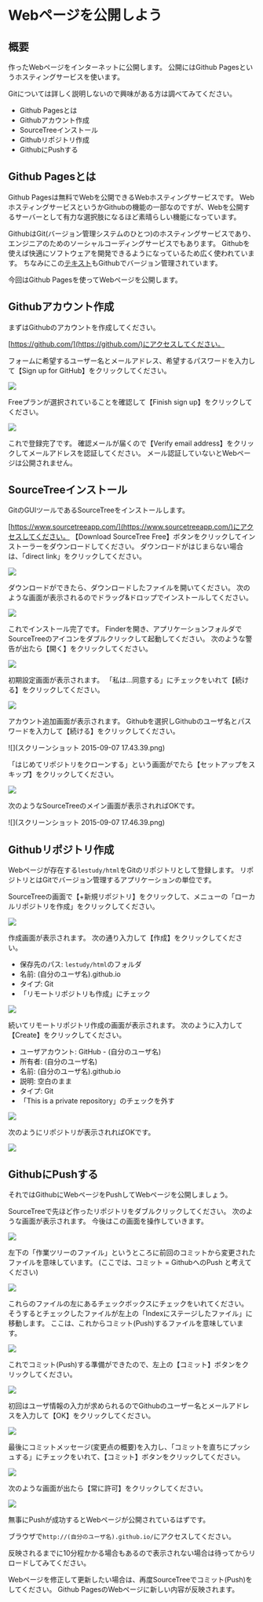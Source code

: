 Webページを公開しよう
=====================

## 概要
作ったWebページをインターネットに公開します。
公開にはGithub Pagesというホスティングサービスを使います。

Gitについては詳しく説明しないので興味がある方は調べてみてください。

* Github Pagesとは
* Githubアカウント作成
* SourceTreeインストール
* Githubリポジトリ作成
* GithubにPushする

## Github Pagesとは
Github Pagesは無料でWebを公開できるWebホスティングサービスです。
WebホスティングサービスというかGithubの機能の一部なのですが、Webを公開するサーバーとして有力な選択肢になるほど素晴らしい機能になっています。

GithubはGit(バージョン管理システムのひとつ)のホスティングサービスであり、エンジニアのためのソーシャルコーディングサービスでもあります。
Githubを使えば快適にソフトウェアを開発できるようになっているため広く使われています。
ちなみにこの[テキスト](https://github.com/nownabe/webapp_tutorial)もGithubでバージョン管理されています。

今回はGithub Pagesを使ってWebページを公開します。

## Githubアカウント作成
まずはGithubのアカウントを作成してください。

[https://github.com/](https://github.com/)にアクセスしてください。

フォームに希望するユーザー名とメールアドレス、希望するパスワードを入力して【Sign up for GitHub】をクリックしてください。

![](スクリーンショット_2015-09-07_15_34_11.png)

Freeプランが選択されていることを確認して【Finish sign up】をクリックしてください。

![](スクリーンショット_2015-09-07_15_37_35.png)

これで登録完了です。
確認メールが届くので【Verify email address】をクリックしてメールアドレスを認証してください。
メール認証していないとWebページは公開されません。

## SourceTreeインストール
GitのGUIツールであるSourceTreeをインストールします。

[https://www.sourcetreeapp.com/](https://www.sourcetreeapp.com/)にアクセスしてください。
【Download SourceTree Free】ボタンをクリックしてインストーラーをダウンロードしてください。
ダウンロードがはじまらない場合は、「direct link」をクリックしてください。

![](スクリーンショット_2015-09-07_15_51_06.png)

ダウンロードができたら、ダウンロードしたファイルを開いてください。
次のような画面が表示されるのでドラッグ&ドロップでインストールしてください。

![](スクリーンショット_2015-09-07_15_55_32.png)

これでインストール完了です。
Finderを開き、アプリケーションフォルダでSourceTreeのアイコンをダブルクリックして起動してください。
次のような警告が出たら【開く】をクリックしてください。

![](スクリーンショット_2015-09-07_17_43_20.png)

初期設定画面が表示されます。
「私は...同意する」にチェックをいれて【続ける】をクリックしてください。

![](スクリーンショット_2015-09-07_17_43_32.png)

アカウント追加画面が表示されます。
Githubを選択しGithubのユーザ名とパスワードを入力して【続ける】をクリックしてください。

![](スクリーンショット 2015-09-07 17.43.39.png)

「はじめてリポジトリをクローンする」という画面がでたら【セットアップをスキップ】をクリックしてください。

![](スクリーンショット_2015-09-07_17_45_28.png)

次のようなSourceTreeのメイン画面が表示されればOKです。

![](スクリーンショット 2015-09-07 17.46.39.png)

## Githubリポジトリ作成
Webページが存在する`lestudy/html`をGitのリポジトリとして登録します。
リポジトリとはGitでバージョン管理するアプリケーションの単位です。

SourceTreeの画面で【+新規リポジトリ】をクリックして、メニューの「ローカルリポジトリを作成」をクリックしてください。

![](スクリーンショット_2015-09-07_17_46_51.png)

作成画面が表示されます。
次の通り入力して【作成】をクリックしてください。

* 保存先のパス: `lestudy/html`のフォルダ
* 名前: (自分のユーザ名).github.io
* タイプ: Git
* 「リモートリポジトリも作成」にチェック

![](スクリーンショット_2015-09-07_17_46_23.png)

続いてリモートリポジトリ作成の画面が表示されます。
次のように入力して【Create】をクリックしてください。

* ユーザアカウント: GitHub - (自分のユーザ名)
* 所有者: (自分のユーザ名)
* 名前: (自分のユーザ名).github.io
* 説明: 空白のまま
* タイプ: Git
* 「This is a private repository」のチェックを外す

![](スクリーンショット_2015-09-07_17_48_38.png)

次のようにリポジトリが表示されればOKです。

![](スクリーンショット_2015-09-07_17_56_06.png)

## GithubにPushする
それではGithubにWebページをPushしてWebページを公開しましょう。

SourceTreeで先ほど作ったリポジトリをダブルクリックしてください。
次のような画面が表示されます。
今後はこの画面を操作していきます。

![](スクリーンショット_2015-09-07_17_56_32.png)

左下の「作業ツリーのファイル」というところに前回のコミットから変更されたファイルを意味しています。
(ここでは、コミット = GithubへのPush と考えてください)

![](スクリーンショット_2015-09-07_17_56_32あ.png)

これらのファイルの左にあるチェックボックスにチェックをいれてください。
そうするとチェックしたファイルが左上の「Indexにステージしたファイル」に移動します。
ここは、これからコミット(Push)するファイルを意味しています。

![](スクリーンショット_2015-09-07_17_56_49.png)

これでコミット(Push)する準備ができたので、左上の【コミット】ボタンをクリックしてください。

![](スクリーンショット_2015-09-07_17_56_49あ.png)

初回はユーザ情報の入力が求められるのでGithubのユーザー名とメールアドレスを入力して【OK】をクリックしてください。

![](スクリーンショット_2015-09-07_17_57_00.png)

最後にコミットメッセージ(変更点の概要)を入力し、「コミットを直ちにプッシュする」にチェックをいれて、【コミット】ボタンをクリックしてください。

![](スクリーンショット_2015-09-07_17_57_35b.png)

次のような画面が出たら【常に許可】をクリックしてください。

![](スクリーンショット_2015-09-07_18_21_23.png)

無事にPushが成功するとWebページが公開されているはずです。

ブラウザで`http://(自分のユーザ名).github.io/`にアクセスしてください。

反映されるまでに10分程かかる場合もあるので表示されない場合は待ってからリロードしてみてください。

Webページを修正して更新したい場合は、再度SourceTreeでコミット(Push)をしてください。
Github PagesのWebページに新しい内容が反映されます。